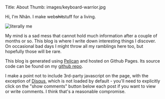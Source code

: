 Title: About
Thumb: images/keyboard-warrior.jpg

Hi, I'm Nhân. I make web<strike>shit</strike>stuff for a living.

![literally me](/images/keyboard-warrior.jpg)

My mind is a sad mess that cannot hold much information after a couple of
months or so. This blog is where I write down interesting things I discover.
On occasional bad days I might throw all my ramblings here too, but hopefully
those will be rare.

This blog is generated using [Pelican][1] and hosted on Github Pages.
Its source code can be found on my [github repo][2].

I make a point not to include 3rd-party javascript on the page, with the
exception of [Disqus][3], which is not loaded by default - you'll need to
explicitly click on the "show comments" button below each post if you want to
view or write comments. I think that's a reasonable compromise.


[1]: http://getpelican.com
[2]: https://github.com/nhanb/imnhan.com
[3]: https://disqus.com/
